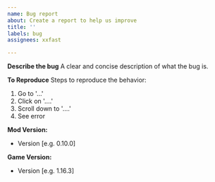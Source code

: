 ```yaml
---
name: Bug report
about: Create a report to help us improve
title: ''
labels: bug
assignees: xxfast

---
```


**Describe the bug**
A clear and concise description of what the bug is.

**To Reproduce**
Steps to reproduce the behavior:
1. Go to '...'
2. Click on '....'
3. Scroll down to '....'
4. See error

**Mod Version:**
 - Version [e.g. 0.10.0]

**Game Version:**
 - Version [e.g. 1.16.3]
